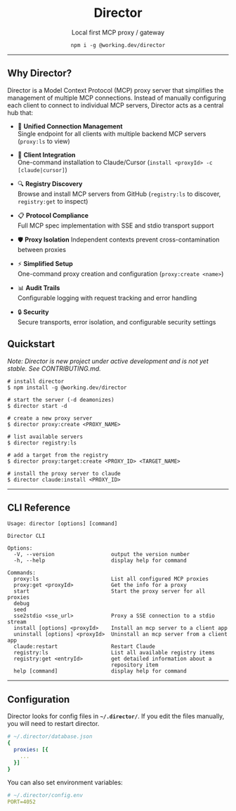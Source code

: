 <h1 align="center">Director</h1>
<p align="center">Local first MCP proxy / gateway</p>

<p align="center"><code>npm i -g @working.dev/director</code></p>

---




## Why Director?

Director is a Model Context Protocol (MCP) proxy server that simplifies the management of multiple MCP connections. Instead of manually configuring each client to connect to individual MCP servers, Director acts as a central hub that:

- 🔌 **Unified Connection Management**  
  Single endpoint for all clients with multiple backend MCP servers (`proxy:ls` to view) 

- 🚀 **Client Integration**  
  One-command installation to Claude/Cursor (`install <proxyId> -c [claude|cursor]`) 

- 🔍 **Registry Discovery**  
  Browse and install MCP servers from GitHub (`registry:ls` to discover, `registry:get` to inspect)

- 📋 **Protocol Compliance**  
  Full MCP spec implementation with SSE and stdio transport support 

- 🛡️ **Proxy Isolation** 
  Independent contexts prevent cross-contamination between proxies 

- ⚡ **Simplified Setup**  
  One-command proxy creation and configuration (`proxy:create <name>`) 

- 📊 **Audit Trails**  
  Configurable logging with request tracking and error handling 

- 🔒 **Security**  
  Secure transports, error isolation, and configurable security settings 

## Quickstart

*Note: Director is new project under active development and is not yet stable. See CONTRIBUTING.md.*

```shell
# install director
$ npm install -g @working.dev/director

# start the server (-d deamonizes)
$ director start -d

# create a new proxy server
$ director proxy:create <PROXY_NAME>

# list available servers
$ director registry:ls

# add a target from the registry 
$ director proxy:target:create <PROXY_ID> <TARGET_NAME>

# install the proxy server to claude
$ director claude:install <PROXY_ID>
```

---

## CLI Reference

```
Usage: director [options] [command]

Director CLI

Options:
  -V, --version                  output the version number
  -h, --help                     display help for command

Commands:
  proxy:ls                       List all configured MCP proxies
  proxy:get <proxyId>            Get the info for a proxy
  start                          Start the proxy server for all proxies
  debug
  seed
  sse2stdio <sse_url>            Proxy a SSE connection to a stdio stream
  install [options] <proxyId>    Install an mcp server to a client app
  uninstall [options] <proxyId>  Uninstall an mcp server from a client app
  claude:restart                 Restart Claude
  registry:ls                    List all available registry items
  registry:get <entryId>         get detailed information about a
                                 repository item
  help [command]                 display help for command
```

---

## Configuration

Director looks for config files in **`~/.director/`**. If you edit the files manually, you will need to restart director.

```yaml
# ~/.director/database.json
{
  proxies: [{
    ...
  }]
}
```

You can also set environment variables:

```yaml
# ~/.director/config.env
PORT=4052
```
